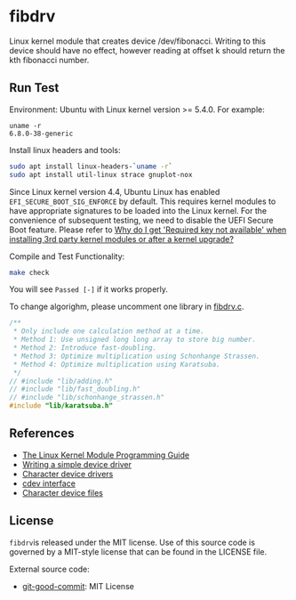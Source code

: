 # fibdrv

Linux kernel module that creates device /dev/fibonacci.  Writing to this device
should have no effect, however reading at offset k should return the kth
fibonacci number.

## Run Test

Environment: Ubuntu with Linux kernel version >= 5.4.0. For example:

```
uname -r
6.8.0-38-generic
```

Install linux headers and tools:

```bash
sudo apt install linux-headers-`uname -r`
sudo apt install util-linux strace gnuplot-nox
```

Since Linux kernel version 4.4, Ubuntu Linux has enabled `EFI_SECURE_BOOT_SIG_ENFORCE` by default. This requires kernel modules to have appropriate signatures to be loaded into the Linux kernel. For the convenience of subsequent testing, we need to disable the UEFI Secure Boot feature. Please refer to [Why do I get 'Required key not available' when installing 3rd party kernel modules or after a kernel upgrade?](https://askubuntu.com/questions/762254/why-do-i-get-required-key-not-available-when-install-3rd-party-kernel-modules)

Compile and Test Functionality:

```bash
make check
```

You will see `Passed [-]` if it works properly.

To change algorighm, please uncomment one library in [fibdrv.c](./fibdrv.c).

```c
/** 
 * Only include one calculation method at a time.
 * Method 1: Use unsigned long long array to store big number. 
 * Method 2: Introduce fast-doubling.
 * Method 3: Optimize multiplication using Schonhange Strassen.
 * Method 4: Optimize multiplication using Karatsuba.
 */
// #include "lib/adding.h"
// #include "lib/fast_doubling.h"
// #include "lib/schonhange_strassen.h"
#include "lib/karatsuba.h"
```

## References
* [The Linux Kernel Module Programming Guide](https://sysprog21.github.io/lkmpg/)
* [Writing a simple device driver](https://www.apriorit.com/dev-blog/195-simple-driver-for-linux-os)
* [Character device drivers](https://linux-kernel-labs.github.io/refs/heads/master/labs/device_drivers.html)
* [cdev interface](https://lwn.net/Articles/195805/)
* [Character device files](https://sysplay.in/blog/linux-device-drivers/2013/06/character-device-files-creation-operations/)

## License

`fibdrv`is released under the MIT license. Use of this source code is governed by
a MIT-style license that can be found in the LICENSE file.

External source code:
* [git-good-commit](https://github.com/tommarshall/git-good-commit): MIT License
